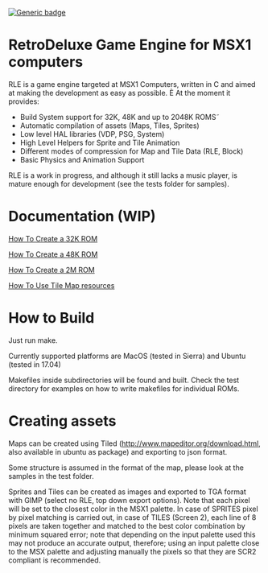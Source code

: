 [![Generic badge](https://img.shields.io/badge/build-passing-green.svg)](https://shields.io/)

# RetroDeluxe Game Engine for MSX1 computers

RLE is a game engine targeted at MSX1 Computers, written in C and aimed at
making the development as easy as possible.
È
At the moment it provides:

* Build System support for 32K, 48K and up to 2048K ROMS˜
* Automatic compilation of assets (Maps, Tiles, Sprites)
* Low level HAL libraries (VDP, PSG, System)
* High Level Helpers for Sprite and Tile Animation
* Different modes of compression for Map and Tile Data (RLE, Block)
* Basic Physics and Animation Support

RLE is a work in progress, and although it still lacks a music player, is mature
enough for development (see the tests folder for samples).

# Documentation (WIP)

[How To Create a 32K ROM](https://github.com/retrodeluxe/rlengine-msx1/blob/master/docs/HOWTO_Create_32K_ROM.md)

[How To Create a 48K ROM](https://github.com/retrodeluxe/rlengine-msx1/blob/master/docs/HOWTO_Create_48K_ROM.md)

[How To Create a 2M ROM](https://github.com/retrodeluxe/rlengine-msx1/blob/master/docs/HOWTO_Create_2M_ROM.md)

[How To Use Tile Map resources](https://github.com/retrodeluxe/rlengine-msx1/blob/master/docs/HOWTO_Use_Tile_Map_Resources.md)


# How to Build

Just run make.

Currently supported platforms are MacOS (tested in Sierra) and Ubuntu (tested in 17.04)

Makefiles inside subdirectories will be found and built. Check the test directory for examples on how to write makefiles for individual ROMs.

# Creating assets

Maps can be created using Tiled (http://www.mapeditor.org/download.html, also available in ubuntu as package) and exporting to json format.

Some structure is assumed in the format of the map, please look at the samples in the test folder.

Sprites and Tiles can be created as images and exported to TGA format with GIMP (select no RLE, top down export options). Note that each pixel will be set to the closest color in the MSX1 palette. In case of SPRITES pixel by pixel matching is carried out, in case of TILES (Screen 2), each line of 8 pixels are taken together and matched to the best color combination by minimum squared error; note that depending on the input palette used this may not produce an accurate output, therefore; using an input palette close to the MSX palette and adjusting manually the pixels so that they are SCR2 compliant is recommended.
